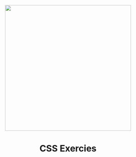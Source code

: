 <p align="center">
  <img src="https://github.com/ozkannbuyuk/css-exercises/assets/111967202/70cb9d34-2217-43e2-82da-ab8a1a7983e7" width="400" />
</p>

<h1 align="center">
   CSS Exercies
</h1>
